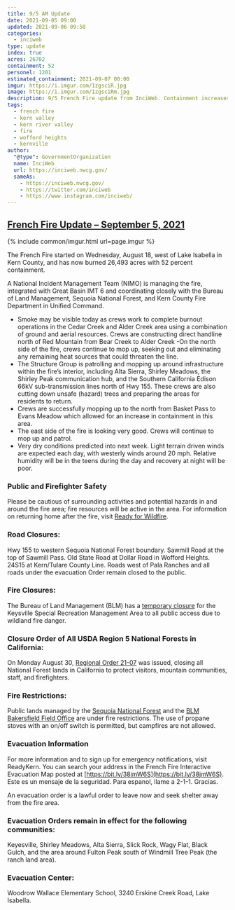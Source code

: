 ```yaml
---
title: 9/5 AM Update
date: 2021-09-05 09:00
updated: 2021-09-06 09:50
categories:
  - inciweb
type: update
index: true
acres: 26702
containment: 52
personel: 1201
estimated_containment: 2021-09-07 00:00
imgur: https://i.imgur.com/1zgsciR.jpg
image: https://i.imgur.com/1zgsciRm.jpg
description: 9/5 French Fire update from InciWeb. Containment increases to 52%.
tags:
  - french fire
  - kern valley
  - kern river valley
  - fire
  - wofford heights
  - kernville
author:
  "@type": GovernmentOrganization
  name: InciWeb
  url: https://inciweb.nwcg.gov/
  sameAs:
    - https://inciweb.nwcg.gov/
    - https://twitter.com/inciweb
    - https://www.instagram.com/inciweb/
---
```

## [French Fire Update – September 5, 2021](https://inciweb.nwcg.gov/incident/article/7813/65615/)

{% include common/imgur.html url=page.imgur %}

The French Fire started on Wednesday, August 18, west of Lake Isabella in Kern County, and has now burned 26,493 acres with 52 percent containment.  

A National Incident Management Team (NIMO) is managing the fire, integrated with Great Basin IMT 6 and coordinating closely with the Bureau of Land Management, Sequoia National Forest, and Kern County Fire Department in Unified Command.

- Smoke may be visible today as crews work to complete burnout operations in the Cedar Creek and Alder Creek area using a combination of ground and aerial resources.  Crews are constructing direct handline north of Red Mountain from Bear Creek to Alder Creek
-On the north side of the fire, crews continue to mop up, seeking out and eliminating any remaining heat sources that could threaten the line.  
- The Structure Group is patrolling and mopping up around infrastructure within the fire’s interior, including Alta Sierra, Shirley Meadows, the Shirley Peak communication hub, and the Southern California Edison 66kV sub-transmission lines north of Hwy 155. These crews are also cutting down unsafe (hazard) trees and preparing the areas for residents to return.
- Crews are successfully mopping up to the north from Basket Pass to Evans Meadow which allowed for an increase in containment in this area.  
- The east side of the fire is looking very good. Crews will continue to mop up and patrol.
- Very dry conditions predicted into next week. Light terrain driven winds are expected each day, with westerly winds around 20 mph. Relative humidity will be in the teens during the day and recovery at night will be poor.  

### Public and Firefighter Safety
Please be cautious of surrounding activities and potential hazards in and around the fire area; fire resources will be active in the area. For information on returning home after the fire, visit [Ready for Wildfire](https://www.readyforwildfire.org/post-wildfire/returning-home/).

### Road Closures:
Hwy 155 to western Sequoia National Forest boundary. Sawmill Road at the top of Sawmill Pass. Old State Road at Dollar Road in Wofford Heights. 24S15 at Kern/Tulare County Line. Roads west of Pala Ranches and all roads under the evacuation Order remain closed to the public.

### Fire Closures:
The Bureau of Land Management (BLM) has a [temporary closure](https://www.blm.gov/sites/blm.gov/files/docs/2021-08/EMERGENCY%20CLOSURE%20ORDER%20Keysville.pdf) for the Keysville Special Recreation Management Area to all public access due to wildland fire danger.

### Closure Order of All USDA Region 5 National Forests in California:
On Monday August 30, [Regional Order 21-07](https://www.fs.usda.gov/Internet/FSE_DOCUMENTS/fseprd949149.pdf) was issued, closing all National Forest lands in California to protect visitors, mountain communities, staff, and firefighters.   

### Fire Restrictions:
Public lands managed by the [Sequoia National Forest](https://www.fs.usda.gov/Internet/FSE_DOCUMENTS/fseprd939171.pdf) and the [BLM Bakersfield Field Office](https://www.blm.gov/programs/public-safety-and-fire/fire-and-aviation/regional-info/california/fire-restrictions) are under fire restrictions. The use of propane stoves with an on/off switch is permitted, but campfires are not allowed.

### Evacuation Information
For more information and to sign up for emergency notifications, visit ReadyKern. You can search your address in the French Fire Interactive Evacuation Map posted at [https://bit.ly/38jmW6S](https://bit.ly/38jmW6S). Este es un mensaje de la seguridad. Para espanol, llame a 2-1-1. Gracias.

An evacuation order is a lawful order to leave now and seek shelter away from the fire area.

### Evacuation Orders remain in effect for the following communities:

Keyesville, Shirley Meadows, Alta Sierra, Slick Rock, Wagy Flat, Black Gulch, and the area around Fulton Peak south of Windmill Tree Peak (the ranch land area).  

### Evacuation Center:
Woodrow Wallace Elementary School, 3240 Erskine Creek Road, Lake Isabella.

